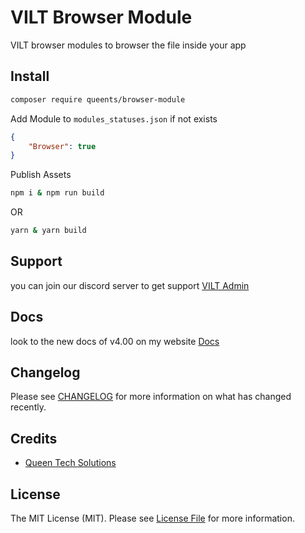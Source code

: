 # VILT Browser Module

VILT browser modules to browser the file inside your app

## Install

```bash
composer require queents/browser-module
```
Add Module to `modules_statuses.json` if not exists

```json
{
    "Browser": true
}
```
Publish Assets

```bash
npm i & npm run build
```

OR

```bash
yarn & yarn build
```


## Support

you can join our discord server to get support [VILT Admin](https://discord.gg/HUNYbgKDdx)

## Docs

look to the new docs of v4.00 on my website [Docs](https://vilt.3x1.io/docs/)

## Changelog

Please see [CHANGELOG](CHANGELOG.md) for more information on what has changed recently.

## Credits

- [Queen Tech Solutions](https://github.com/queents)

## License

The MIT License (MIT). Please see [License File](LICENSE.md) for more information.

